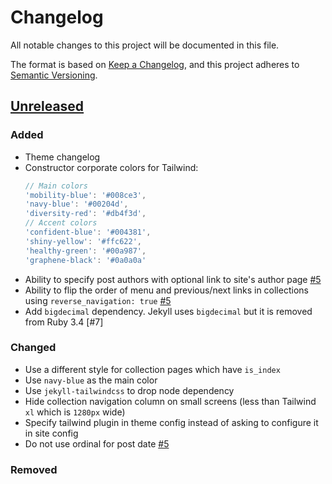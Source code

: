 # Changelog

All notable changes to this project will be documented in this file.

The format is based on [Keep a Changelog](https://keepachangelog.com/en/1.1.0/),
and this project adheres to [Semantic Versioning](https://semver.org/spec/v2.0.0.html).

## [Unreleased]

### Added

- Theme changelog
- Constructor corporate colors for Tailwind:
  ```javascript
  // Main colors
  'mobility-blue': '#008ce3',
  'navy-blue': '#00204d',
  'diversity-red': '#db4f3d',
  // Accent colors
  'confident-blue': '#004381',
  'shiny-yellow': '#ffc622',
  'healthy-green': '#00a987',
  'graphene-black': '#0a0a0a'
  ```
- Ability to specify post authors with optional link to site's author page [#5]
- Ability to flip the order of menu and previous/next links in collections using
  `reverse_navigation: true` [#5]
- Add `bigdecimal` dependency. Jekyll uses `bigdecimal` but it is
  removed from Ruby 3.4 [#7]

### Changed

- Use a different style for collection pages which have `is_index`
- Use `navy-blue` as the main color
- Use `jekyll-tailwindcss` to drop node dependency
- Hide collection navigation column on small screens (less than Tailwind `xl` which is `1280px` wide)
- Specify tailwind plugin in theme config instead of asking to configure it in site config
- Do not use ordinal for post date [#5]

### Removed


[#5]: https://github.com/CI-CSE/ci-cse.github.io/pull/5
[#5]: https://github.com/CI-CSE/ci-cse.github.io/pull/7
[unreleased]: https://github.com/CI-CSE/ci-cse.github.io/compare/80a822246d75e19afea97108d62a0b8aee31bbdf...HEAD
